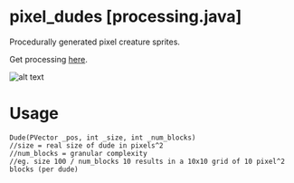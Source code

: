 # pixel_dudes [processing.java]
Procedurally generated pixel creature sprites.

Get processing [here](https://processing.org/).

![alt text](https://i.imgur.com/1r8iDAW.png "boys")

# Usage
```
Dude(PVector _pos, int _size, int _num_blocks)
//size = real size of dude in pixels^2
//num_blocks = granular complexity 
//eg. size 100 / num_blocks 10 results in a 10x10 grid of 10 pixel^2 blocks (per dude)
```
